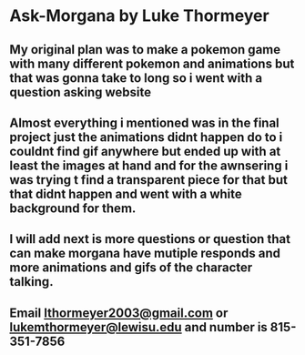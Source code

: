 # Ask-Morgana by Luke Thormeyer
## My original plan was to make a pokemon game with many different pokemon and animations but that was gonna take to long so i went with a question asking website
## Almost everything i mentioned was in the final project just the animations didnt happen do to i couldnt find gif anywhere but ended up with at least the images at hand and for the awnsering i was trying t find a transparent piece for that but that didnt happen and went with a white background for them.
## I will add next is more questions or question that can make morgana have mutiple responds and more animations and gifs of the character talking.
## Email lthormeyer2003@gmail.com or lukemthormeyer@lewisu.edu and number is 815-351-7856
